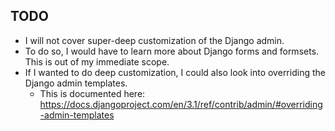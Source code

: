 ## TODO

* I will not cover super-deep customization of the Django admin.
* To do so, I would have to learn more about Django forms and formsets.
  This is out of my immediate scope.
* If I wanted to do deep customization, I could also look into
  overriding the Django admin templates.
  * This is documented here: https://docs.djangoproject.com/en/3.1/ref/contrib/admin/#overriding-admin-templates
